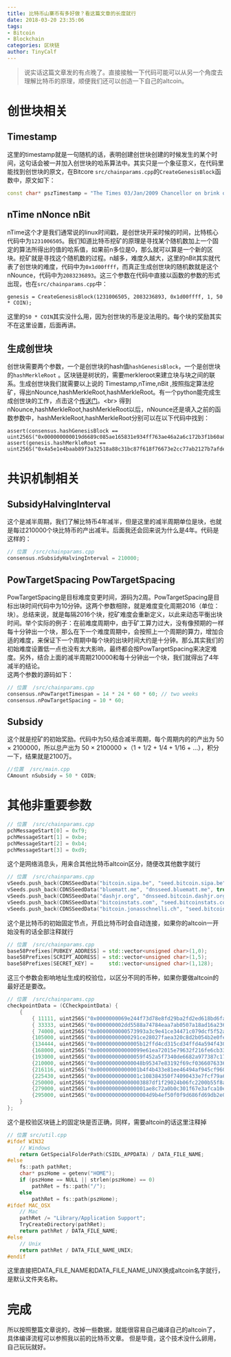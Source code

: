```yaml
---
title: 比特币山寨币有多好做？看这篇文章的长度就行
date: 2018-03-20 23:35:06
tags:
- Bitcoin
- Blockchain
categories: 区块链
author: TinyCalf
---
```


> 说实话这篇文章发的有点晚了。直接接触一下代码可能可以从另一个角度去理解比特币的原理，顺便我们还可以创造一下自己的altcoin。

# 创世块相关
## Timestamp
这里的timestamp就是一句随机的话，表明创建创世块创建的时候发生的某个时间，这句话会被一并加入创世块的哈系算法中。其实只是一个象征意义，在代码里能找到创世块的原文，在Bitcore `src/chainparams.cpp`的`CreateGenesisBlock`函数中，原文如下：
```cpp
const char* pszTimestamp = "The Times 03/Jan/2009 Chancellor on brink of second bailout for banks";
```
<!-- more -->
## nTime nNonce nBit
nTime这个才是我们通常说的linux时间戳，是创世块开采时候的时间，比特核心代码中为`1231006505`。我们知道比特币挖矿的原理是寻找某个随机数加上一个固定的算法所得出的值的哈系值，如果前n多位是0，那么就可以算是一个新的区块。挖矿就是寻找这个随机数的过程。n越多，难度久越大，这里的nBit其实就代表了创世块的难度，代码中为`0x1d00ffff`，而真正生成创世块的随机数就是这个nNounce，代码中为`2083236893`。这三个参数在代码中直接以函数的参数的形式出现，也在`src/chainparams.cpp`中：
```
genesis = CreateGenesisBlock(1231006505, 2083236893, 0x1d00ffff, 1, 50 * COIN);
```
这里的`50 * COIN`其实没什么用，因为创世块的币是没法用的。每个块的奖励其实不在这里设置，后面再讲。

## 生成创世块
创世块需要两个参数，一个是创世块的hash值`hashGenesisBlock`，一个是创世块的`hashMerkleRoot` 。区块链是树状的，需要merkleroot来建立块与块之间的联系。生成创世块我们就需要以上说的 Timestamp,nTime,nBit ,按照指定算法挖矿，得出nNounce,hashMerkleRoot,hashMerkleRoot。有一个python能完成生成创世块的工作，点击这个[传送门]("https://github.com/lhartikk/GenesisH0")。<br>
得到nNounce,hashMerkleRoot,hashMerkleRoot以后，nNounce还是填入之前的函数参数中，hashMerkleRoot,hashMerkleRoot分别可以在以下代码中找到：
```
assert(consensus.hashGenesisBlock == uint256S("0x000000000019d6689c085ae165831e934ff763ae46a2a6c172b3f1b60a8ce26f"));
assert(genesis.hashMerkleRoot == uint256S("0x4a5e1e4baab89f3a32518a88c31bc87f618f76673e2cc77ab2127b7afdeda33b"));
```

# 共识机制相关
## SubsidyHalvingInterval
这个是减半周期，我们了解比特币4年减半，但是这里的减半周期单位是块，也就是每过210000个块比特币的产出减半。后面我还会回来说为什么是4年。代码是这样的：
```cpp
// 位置  /src/chainparams.cpp
consensus.nSubsidyHalvingInterval = 210000;
```
## PowTargetSpacing PowTargetSpacing
PowTargetSpacing是目标难度变更时间，源码为2周。PowTargetSpacing是目标出块时间代码中为10分钟。这两个参数相除，就是难度变化周期2016（单位：块）。总结来说，就是每隔2016个块，挖矿难度会重新定义，以此来动态平衡出块时间。举个实际的例子：在前难度周期中，由于矿工算力过大，没有像预期的一样每十分钟出一个块，那么在下一个难度周期中，会按照上一个周期的算力，增加合适的难度，来保证下一个周期中每个块的出块时间大约是十分钟。那么其实我们的初始难度设置低一点也没有太大影响，最终都会按PowTargetSpacing来决定难度。另外，结合上面的减半周期210000和每十分钟出一个块，我们就得出了4年减半的结论。<br>
这两个参数的源码如下：
```cpp
// 位置  /src/chainparams.cpp
consensus.nPowTargetTimespan = 14 * 24 * 60 * 60; // two weeks
consensus.nPowTargetSpacing = 10 * 60;
```
## Subsidy
这个就是挖矿的初始奖励。代码中为50,结合减半周期，每个周期内的的产出为 50 × 2100000，所以总产出为 50 × 2100000 ×（1 + 1/2 + 1/4 + 1/16 + ...），积分一下，结果就是2100万。
``` cpp
//位置  /src/main.cpp
CAmount nSubsidy = 50 * COIN;
```

# 其他非重要参数
```cpp
// 位置  /src/chainparams.cpp
pchMessageStart[0] = 0xf9;
pchMessageStart[1] = 0xbe;
pchMessageStart[2] = 0xb4;
pchMessageStart[3] = 0xd9;
```
这个是网络消息头，用来合其他比特币altcoin区分，随便改其他数字就行
```cpp
// 位置  /src/chainparams.cpp
vSeeds.push_back(CDNSSeedData("bitcoin.sipa.be", "seed.bitcoin.sipa.be", true)); // Pieter Wuille, only supports x1, x5, x9, and xd
vSeeds.push_back(CDNSSeedData("bluematt.me", "dnsseed.bluematt.me", true)); // Matt Corallo, only supports x9
vSeeds.push_back(CDNSSeedData("dashjr.org", "dnsseed.bitcoin.dashjr.org")); // Luke Dashjr
vSeeds.push_back(CDNSSeedData("bitcoinstats.com", "seed.bitcoinstats.com", true)); // Christian Decker, supports x1 - xf
vSeeds.push_back(CDNSSeedData("bitcoin.jonasschnelli.ch", "seed.bitcoin.jonasschnelli.ch", true)); // Jonas Schnelli, only supports x1, x5, x9, and xd
```
这个是比特币的初始固定节点，开启比特币时会自动连接，如果你的altcoin一开始没有的话全部注释就行
```cpp
// 位置  /src/chainparams.cpp
base58Prefixes[PUBKEY_ADDRESS] = std::vector<unsigned char>(1,0);
base58Prefixes[SCRIPT_ADDRESS] = std::vector<unsigned char>(1,5);
base58Prefixes[SECRET_KEY] =     std::vector<unsigned char>(1,128);
```
这三个参数会影响地址生成的校验位，以区分不同的币种，如果你要做altcoin的最好还是要改。
```cpp
// 位置  /src/chainparams.cpp
checkpointData = (CCheckpointData) {
    {
        { 11111, uint256S("0x0000000069e244f73d78e8fd29ba2fd2ed618bd6fa2ee92559f542fdb26e7c1d")},
        { 33333, uint256S("0x000000002dd5588a74784eaa7ab0507a18ad16a236e7b1ce69f00d7ddfb5d0a6")},
        { 74000, uint256S("0x0000000000573993a3c9e41ce34471c079dcf5f52a0e824a81e7f953b8661a20")},
        {105000, uint256S("0x00000000000291ce28027faea320c8d2b054b2e0fe44a773f3eefb151d6bdc97")},
        {134444, uint256S("0x00000000000005b12ffd4cd315cd34ffd4a594f430ac814c91184a0d42d2b0fe")},
        {168000, uint256S("0x000000000000099e61ea72015e79632f216fe6cb33d7899acb35b75c8303b763")},
        {193000, uint256S("0x000000000000059f452a5f7340de6682a977387c17010ff6e6c3bd83ca8b1317")},
        {210000, uint256S("0x000000000000048b95347e83192f69cf0366076336c639f9b7228e9ba171342e")},
        {216116, uint256S("0x00000000000001b4f4b433e81ee46494af945cf96014816a4e2370f11b23df4e")},
        {225430, uint256S("0x00000000000001c108384350f74090433e7fcf79a606b8e797f065b130575932")},
        {250000, uint256S("0x000000000000003887df1f29024b06fc2200b55f8af8f35453d7be294df2d214")},
        {279000, uint256S("0x0000000000000001ae8c72a0b0c301f67e3afca10e819efa9041e458e9bd7e40")},
        {295000, uint256S("0x00000000000000004d9b4ef50f0f9d686fd69db2e03af35a100370c64632a983")},
    }
};
```
这个是校验区块链上的固定块是否正确，同样，需要altcoin的话这里注释掉
```cpp
// 位置 src/util.cpp
#ifdef WIN32
    // Windows
    return GetSpecialFolderPath(CSIDL_APPDATA) / DATA_FILE_NAME;
#else
    fs::path pathRet;
    char* pszHome = getenv("HOME");
    if (pszHome == NULL || strlen(pszHome) == 0)
        pathRet = fs::path("/");
    else
        pathRet = fs::path(pszHome);
#ifdef MAC_OSX
    // Mac
    pathRet /= "Library/Application Support";
    TryCreateDirectory(pathRet);
    return pathRet / DATA_FILE_NAME;
#else
    // Unix
    return pathRet / DATA_FILE_NAME_UNIX;
#endif
```
这里直接把DATA_FILE_NAME和DATA_FILE_NAME_UNIX换成altcoin名字就行，是默认文件夹名称。

# 完成
所以按照整篇文章说的，改掉一些数据，就能很容易自己编译自己的altcoin了，具体编译流程可以参照我以前的比特币文章。
但是毕竟，这个技术没什么卵用，自己玩玩就好。
